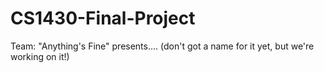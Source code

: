 # CS1430-Final-Project
Team: "Anything's Fine" presents.... (don't got a name for it yet, but we're working on it!)

